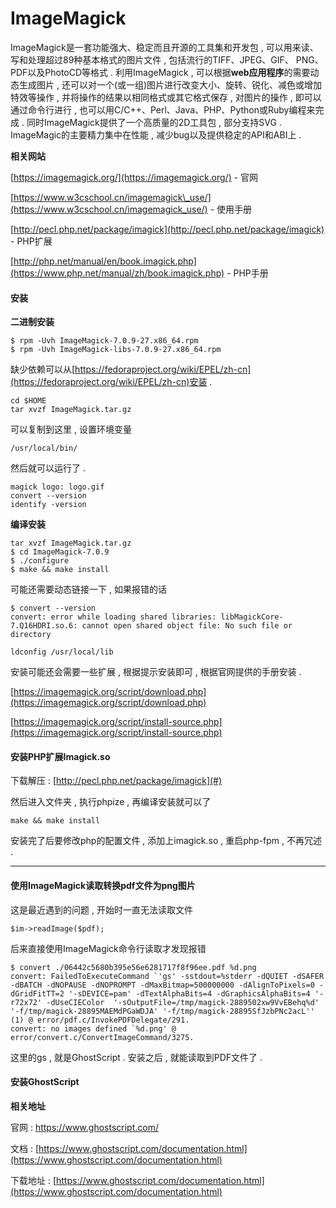 # ImageMagick

ImageMagick是一套功能强大、稳定而且开源的工具集和开发包 , 可以用来读、写和处理超过89种基本格式的图片文件 , 包括流行的TIFF、JPEG、GIF、 PNG、PDF以及PhotoCD等格式 . 利用ImageMagick , 可以根据**web应用程序**的需要动态生成图片 , 还可以对一个\(或一组\)图片进行改变大小、旋转、锐化、减色或增加特效等操作 , 并将操作的结果以相同格式或其它格式保存 , 对图片的操作 , 即可以通过命令行进行 , 也可以用C/C++、Perl、Java、PHP、Python或Ruby编程来完成 . 同时ImageMagick提供了一个高质量的2D工具包 , 部分支持SVG . ImageMagic的主要精力集中在性能 , 减少bug以及提供稳定的API和ABI上 .

**相关网站**

[https://imagemagick.org/](https://imagemagick.org/) - 官网

[https://www.w3cschool.cn/imagemagick\_use/](https://www.w3cschool.cn/imagemagick_use/) - 使用手册

[http://pecl.php.net/package/imagick](http://pecl.php.net/package/imagick) - PHP扩展

[http://php.net/manual/en/book.imagick.php](https://www.php.net/manual/zh/book.imagick.php) - PHP手册

#### 安装

**二进制安装**

```
$ rpm -Uvh ImageMagick-7.0.9-27.x86_64.rpm
$ rpm -Uvh ImageMagick-libs-7.0.9-27.x86_64.rpm
```

缺少依赖可以从[https://fedoraproject.org/wiki/EPEL/zh-cn](https://fedoraproject.org/wiki/EPEL/zh-cn)安装 .

```
cd $HOME
tar xvzf ImageMagick.tar.gz
```

可以复制到这里 , 设置环境变量

```
/usr/local/bin/
```

然后就可以运行了 .

```
magick logo: logo.gif
convert --version
identify -version
```

**编译安装**

```
tar xvzf ImageMagick.tar.gz
$ cd ImageMagick-7.0.9 
$ ./configure 
$ make && make install
```

可能还需要动态链接一下 , 如果报错的话

```
$ convert --version
convert: error while loading shared libraries: libMagickCore-7.Q16HDRI.so.6: cannot open shared object file: No such file or directory
```

```
ldconfig /usr/local/lib
```

安装可能还会需要一些扩展 , 根据提示安装即可 , 根据官网提供的手册安装 .

[https://imagemagick.org/script/download.php](https://imagemagick.org/script/download.php)

[https://imagemagick.org/script/install-source.php](https://imagemagick.org/script/install-source.php)

#### 安装PHP扩展Imagick.so

下载解压 : [http://pecl.php.net/package/imagick](#)

然后进入文件夹 , 执行phpize , 再编译安装就可以了

```
make && make install
```

安装完了后要修改php的配置文件 , 添加上imagick.so , 重启php-fpm , 不再冗述 . 

---

#### 使用ImageMagick读取转换pdf文件为png图片

这是最近遇到的问题 , 开始时一直无法读取文件

```
$im->readImage($pdf);
```

后来直接使用ImageMagick命令行读取才发现报错

    $ convert ./06442c5680b395e56e6281717f8f96ee.pdf %d.png
    convert: FailedToExecuteCommand `'gs' -sstdout=%stderr -dQUIET -dSAFER -dBATCH -dNOPAUSE -dNOPROMPT -dMaxBitmap=500000000 -dAlignToPixels=0 -dGridFitTT=2 '-sDEVICE=pam' -dTextAlphaBits=4 -dGraphicsAlphaBits=4 '-r72x72' -dUseCIEColor  '-sOutputFile=/tmp/magick-2889502xw9VvEBehq%d' '-f/tmp/magick-28895MAEMdPGaWDJA' '-f/tmp/magick-28895SfJzbPNc2acL'' (1) @ error/pdf.c/InvokePDFDelegate/291.
    convert: no images defined `%d.png' @ error/convert.c/ConvertImageCommand/3275.

这里的gs , 就是GhostScript . 安装之后 , 就能读取到PDF文件了 . 

#### 安装GhostScript

**相关地址**

官网 : https://www.ghostscript.com/

文档 : [https://www.ghostscript.com/documentation.html](https://www.ghostscript.com/documentation.html)

下载地址 : [https://www.ghostscript.com/documentation.html](https://www.ghostscript.com/documentation.html)





